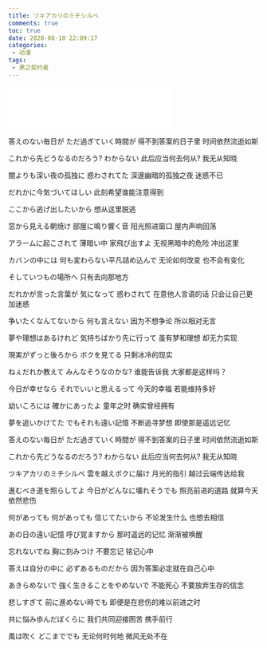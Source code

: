 ```yaml
---
title: ツキアカリのミチシルベ 
comments: true
toc: true
date: 2020-08-10 22:09:17
categories:
 - 动漫
tags:
 - 黑之契约者
---
```


<iframe frameborder="no" border="0" marginwidth="0" marginheight="0" width=330 height=86 src="//music.163.com/outchain/player?type=2&id=818316&auto=1&height=66"></iframe>

答えのない毎日が ただ過ぎていく時間が
得不到答案的日子里 时间依然流逝如斯

これから先どうなるのだろう? わからない
此后应当何去何从? 我无从知晓

<!-- more -->

闇よりも深い夜の孤独に 惑わされてた
深邃幽暗的孤独之夜 迷惑不已

だれかに今気づいてほしい
此刻希望谁能注意得到

ここから逃げ出したいから
想从这里脱逃

窓から見える朝焼け 部屋に鳴り響く音
阳光照进窗口 屋内声响回荡

アラームに起こされて 薄暗い中 家飛び出すよ
无视黑暗中的危险 冲出这里

カバンの中には 何も変わらない平凡詰め込んで
无论如何改变 也不会有变化

そしていつもの場所へ
只有去向那地方

だれかが言った言葉が 気になって 惑わされて
在意他人言语的话 只会让自己更加迷惑

争いたくなんてないから 何も言えない
因为不想争论 所以相对无言

夢や理想はあるけれど 気持ちばかり先に行って
虽有梦和理想 却无力实现

現実がずっと後ろから ボクを見てる
只剩冰冷的现实

ねぇだれか教えて みんなそうなのかな?
谁能告诉我 大家都是这样吗？

今日が幸せなら それでいいと思えるって
今天的幸福 若能维持多好

幼いころには 確かにあったよ
童年之时 确实曾经拥有

夢を追いかけてた でもそれも遠い記憶
不断追寻梦想 即使那是遥远记忆

答えのない毎日が ただ過ぎていく時間が
得不到答案的日子里 时间依然流逝如斯

これから先どうなるのだろう? わからない
此后应当何去何从? 我无从知晓

ツキアカリのミチシルベ 雲を越えボクに届け
月光的指引 越过云端传达给我

進むべき道を照らしてよ 今日がどんなに壊れそうでも
照亮前进的道路 就算今天依然悲伤

何があっても 何があっても 信じてたいから
不论发生什么 也想去相信

あの日の遠い記憶 呼び覚ますから
那时遥远的记忆 渐渐被唤醒

忘れないでね 胸に刻みつけ
不要忘记 铭记心中

答えは自分の中に 必ずあるものだから
因为答案必定就在自己心中

あきらめないで 強く生きることをやめないで
不能死心 不要放弃生存的信念

悲しすぎて 前に進めない時でも
即便是在悲伤的难以前进之时

共に悩み歩んだぼくらに
我们共同迎接困苦 携手前行

風は吹く どこまででも
无论何时何地 微风无处不在